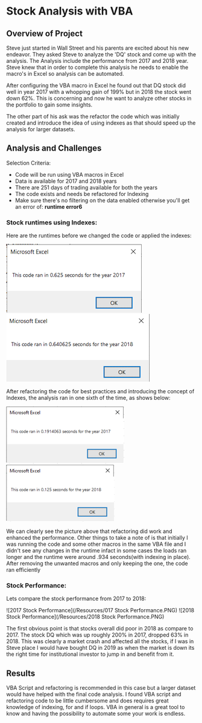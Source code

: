 # Stock Analysis with VBA

## Overview of Project

Steve just started in Wall Street and his parents are excited about his new endeavor. They asked Steve to analyze the 'DQ' stock and come up with the analysis. The Analysis include the performance from 2017 and 2018 year. Steve knew that in order to complete this analysis he needs to enable the macro's in Excel so analysis can be automated.

After configuring the VBA macro in Excel he found out that DQ stock did well in year 2017 with a whopping gain of 199% but in 2018 the stock went down 62%. This is concerning and now he want to analyze other stocks in the portfolio to gain some insights.

The other part of his ask was the refactor the code which was initially created and introduce the idea of using indexes as that should speed up the analysis for larger datasets.

## Analysis and Challenges

Selection Criteria:

- Code will be run using VBA macros in Excel
- Data is available for 2017 and 2018 years
- There are 251 days of trading available for both the years
- The code exists and needs be refactored for Indexing
- Make sure there's no filtering on the data enabled otherwise you'll get an error of: **runtime error6**

### Stock runtimes using Indexes:

Here are the runtimes before we changed the code or applied the indexes:

![2017 runtime(before refactor)](/Resources/orig_2017.PNG)                                          ![2018 runtime(before refactor)](/Resources/orig_2018.PNG)



After refactoring the code for best practices and introducing the concept of Indexes, the analysis ran in one sixth of the time, as shows below:

![2017 runtime(after refactor)](/Resources/VBA_Challenge_2017.PNG)                                   ![2017 runtime(after refactor)](/Resources/VBA_Challenge_2018.PNG)

We can clearly see the picture above that refactoring did work and enhanced the performance. Other things to take a note of is that initially I was running the code and some other macros in the same VBA file and I didn't see any changes in the runtime infact in some cases the loads ran longer and the runtime were around .934 seconds(with indexing in place). After removing the unwanted macros and only keeping the one, the code ran efficiently

### Stock Performance:

Lets compare the stock performance from 2017 to 2018:

![2017 Stock Performance](/Resources/017 Stock Performance.PNG)                                     ![2018 Stock Performance](/Resources/2018 Stock Performance.PNG) 

The first obvious point is that stocks overall did poor in 2018 as compare to 2017. The stock DQ which was up roughly 200% in 2017, dropped 63% in 2018. This was clearly a market crash and affected all the stocks, if I was in Steve place I would have bought DQ in 2019 as when the market is down its the right time for institutional investor to jump in and benefit from it.



## Results

VBA Script and refactoring is recommended in this case but a larger dataset would have helped with the final code analysis. I found VBA script and refactoring code to be little cumbersome and does requires great knowledge of indexing, for and if loops. VBA in general is a great tool to know and having the possibility to automate some your work is endless. 
